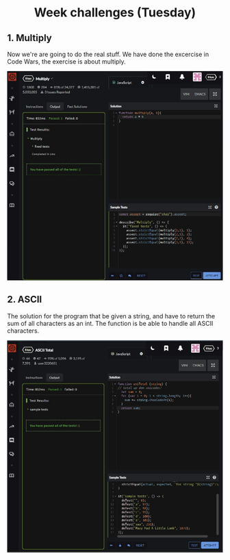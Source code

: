 <h1 align="center">Week challenges (Tuesday)</h1>

## 1. Multiply

Now we're are going to do the real stuff. We have done the excercise in Code Wars, the exercise is about multiply.

![alt text](/src/technologies/week2/Tuesday/Multiply_CodeWars.jpg "Our First exercise!")

## 2. ASCII

The solution for the program that be given a string, and have to return the sum of all characters as an int. The function is be able to handle all ASCII characters.

![alt text](/src/technologies/week2/Tuesday/ASCII_CodeWars.jpg "Counting ASCII")
